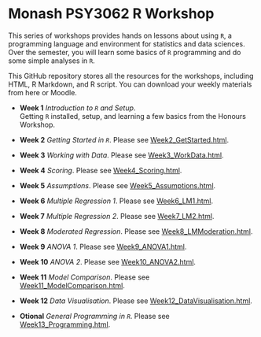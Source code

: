 # Monash PSY3062 R Workshop

This series of workshops provides hands on lessons about using `R`, a programming language and environment for statistics and data sciences. Over the semester, you will learn some basics of `R` programming and do some simple analyses in `R`.

This GitHub repository stores all the resources for the workshops, including HTML, R Markdown, and R script. You can download your weekly materials from here or Moodle.

- **Week 1** *Introduction to `R` and Setup*.  
  Getting `R` installed, setup, and learning a few basics from the Honours Workshop. 

- **Week 2** *Getting Started in `R`*.
  Please see [Week2_GetStarted.html](Week2_GetStarted.html).
  
- **Week 3** *Working with Data*.
  Please see [Week3_WorkData.html](Week3_WorkData.html).

- **Week 4** *Scoring*.
  Please see [Week4_Scoring.html](Week4_Scoring.html).
  
- **Week 5** *Assumptions*.
  Please see [Week5_Assumptions.html](Week5_Assumptions.html).

- **Week 6** *Multiple Regression 1*.
  Please see [Week6_LM1.html](Week6_LM1.html).
  
- **Week 7** *Multiple Regression 2*.
  Please see [Week7_LM2.html](Week7_LM2.html).

- **Week 8** *Moderated Regression*.
  Please see [Week8_LMModeration.html](Week8_LMModeration.html).
  
- **Week 9** *ANOVA 1*.
  Please see [Week9_ANOVA1.html](Week9_ANOVA1.html).
  
- **Week 10** *ANOVA 2*.
  Please see [Week10_ANOVA2.html](Week10_ANOVA2.html).
  
- **Week 11** *Model Comparison*.
  Please see [Week11_ModelComparison.html](Week11_ModelComparison.html).
  
- **Week 12** *Data Visualisation*.
  Please see [Week12_DataVisualisation.html](Week12_DataVisualisation.html).
  
- **Otional** *General Programming in `R`*.
  Please see [Week13_Programming.html](Week13_Programming.html).
